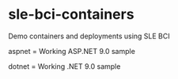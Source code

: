# sle-bci-containers
Demo containers and deployments using SLE BCI


  aspnet = Working ASP.NET 9.0 sample


  dotnet = Working .NET 9.0 sample


